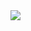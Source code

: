 <img src="https://img.shields.io/badge/react-FFCA28?style=flat-square&logo=react&logoColor=white"/>
